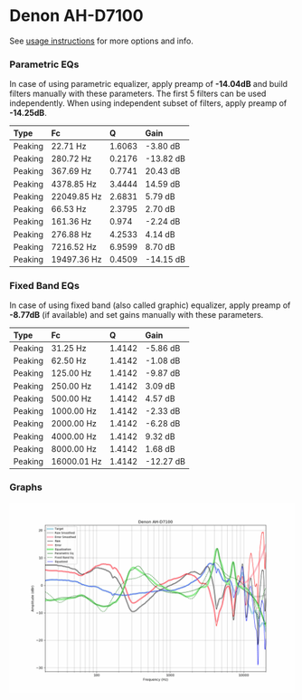 # Denon AH-D7100
See [usage instructions](https://github.com/jaakkopasanen/AutoEq#usage) for more options and info.

### Parametric EQs
In case of using parametric equalizer, apply preamp of **-14.04dB** and build filters manually
with these parameters. The first 5 filters can be used independently.
When using independent subset of filters, apply preamp of **-14.25dB**.

| Type    | Fc          |      Q | Gain      |
|:--------|:------------|:-------|:----------|
| Peaking | 22.71 Hz    | 1.6063 | -3.80 dB  |
| Peaking | 280.72 Hz   | 0.2176 | -13.82 dB |
| Peaking | 367.69 Hz   | 0.7741 | 20.43 dB  |
| Peaking | 4378.85 Hz  | 3.4444 | 14.59 dB  |
| Peaking | 22049.85 Hz | 2.6831 | 5.79 dB   |
| Peaking | 66.53 Hz    | 2.3795 | 2.70 dB   |
| Peaking | 161.36 Hz   | 0.974  | -2.24 dB  |
| Peaking | 276.88 Hz   | 4.2533 | 4.14 dB   |
| Peaking | 7216.52 Hz  | 6.9599 | 8.70 dB   |
| Peaking | 19497.36 Hz | 0.4509 | -14.15 dB |

### Fixed Band EQs
In case of using fixed band (also called graphic) equalizer, apply preamp of **-8.77dB**
(if available) and set gains manually with these parameters.

| Type    | Fc          |      Q | Gain      |
|:--------|:------------|:-------|:----------|
| Peaking | 31.25 Hz    | 1.4142 | -5.86 dB  |
| Peaking | 62.50 Hz    | 1.4142 | -1.08 dB  |
| Peaking | 125.00 Hz   | 1.4142 | -9.87 dB  |
| Peaking | 250.00 Hz   | 1.4142 | 3.09 dB   |
| Peaking | 500.00 Hz   | 1.4142 | 4.57 dB   |
| Peaking | 1000.00 Hz  | 1.4142 | -2.33 dB  |
| Peaking | 2000.00 Hz  | 1.4142 | -6.28 dB  |
| Peaking | 4000.00 Hz  | 1.4142 | 9.32 dB   |
| Peaking | 8000.00 Hz  | 1.4142 | 1.68 dB   |
| Peaking | 16000.01 Hz | 1.4142 | -12.27 dB |

### Graphs
![](./Denon%20AH-D7100.png)
